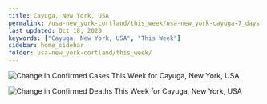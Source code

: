 ```yaml
---
title: Cayuga, New York, USA
permalink: /usa-new_york-cortland/this_week/usa-new_york-cayuga-7_days.html
last_updated: Oct 18, 2020
keywords: ["Cayuga, New York, USA", "This Week"]
sidebar: home_sidebar
folder: usa-new_york-cortland/this_week/
---
```


![Change in Confirmed Cases This Week for Cayuga, New York, USA](/images/graphs/usa-new_york-cayuga-delta_confirmed-7_days_graph.png)

![Change in Confirmed Deaths This Week for Cayuga, New York, USA](/images/graphs/usa-new_york-cayuga-delta_deaths-7_days_graph.png)
